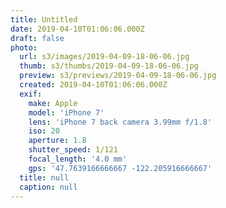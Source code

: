 ```yaml
---
title: Untitled
date: 2019-04-10T01:06:06.000Z
draft: false
photo:
  url: s3/images/2019-04-09-18-06-06.jpg
  thumb: s3/thumbs/2019-04-09-18-06-06.jpg
  preview: s3/previews/2019-04-09-18-06-06.jpg
  created: 2019-04-10T01:06:06.000Z
  exif:
    make: Apple
    model: 'iPhone 7'
    lens: 'iPhone 7 back camera 3.99mm f/1.8'
    iso: 20
    aperture: 1.8
    shutter_speed: 1/121
    focal_length: '4.0 mm'
    gps: '47.7639166666667 -122.205916666667'
  title: null
  caption: null
---
```

